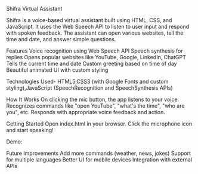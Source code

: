 Shifra Virtual Assistant

Shifra is a voice-based virtual assistant built using HTML, CSS, and JavaScript. It uses the Web Speech API to listen to user input and respond with spoken feedback. The assistant can open various websites, tell the time and date, and answer simple questions.

Features
Voice recognition using Web Speech API
Speech synthesis for replies
Opens popular websites like YouTube, Google, LinkedIn, ChatGPT
Tells the current time and date
Custom greeting based on time of day
Beautiful animated UI with custom styling

Technologies Used- HTML5,CSS3 (with Google Fonts and custom styling),JavaScript (SpeechRecognition and SpeechSynthesis APIs)

How It Works
On clicking the mic button, the app listens to your voice.
Recognizes commands like "open YouTube", "what's the time", "who are you", etc.
Responds with appropriate voice feedback and action.

Getting Started
Open index.html in your browser.
Click the microphone icon and start speaking!

Demo:



Future Improvements
Add more commands (weather, news, jokes)
Support for multiple languages
Better UI for mobile devices
Integration with external APIs

